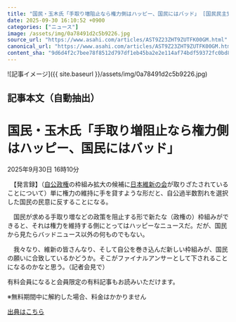 ```yaml
---
title: "国民・玉木氏「手取り増阻止なら権力側はハッピー、国民にはバッド」 [国民民主党]：朝日新聞"
date: 2025-09-30 16:10:52 +0900
categories: ["ニュース"]
image: /assets/img/0a78491d2c5b9226.jpg
source_url: "https://www.asahi.com/articles/AST9Z23ZHT9ZUTFK00GM.html"
canonical_url: "https://www.asahi.com/articles/AST9Z23ZHT9ZUTFK00GM.html"
content_sha: "9d6d4f2c7bee78f8512d797df1eb45ba2e2e114af74bdf59372fc0bd85469883"
---
```


![記事イメージ]({{ site.baseurl }}/assets/img/0a78491d2c5b9226.jpg)

## 記事本文（自動抽出）
<div><main role="main" id="main"><p></p><div class="y_Qv3"><h1>国民・玉木氏「手取り増阻止なら権力側はハッピー、国民にはバッド」</h1><p class="mhPng"><span class="UDj4P"><time datetime="2025-09-30T07:10:52.000Z">2025年9月30日 16時10分</time></span></p></div><p id="gsm_above_SnsUtilityArea"></p><p x-component-name="CommentHeadline" x-component-data='{"commentCount":0,"commentators":[],"mode":"pc"}'></p><div class="nfyQp"><p>　【発言録】（<a href="//www.asahi.com/topics/word/%E8%87%AA%E5%85%AC%E6%94%BF%E6%A8%A9.html" title="自公政権 のトピックスを開く" class="eWgMZ">自公政権</a>の枠組み拡大の候補に<a href="https://www.asahi.com/politics/seito/ishin/" title="日本維新の会 のトピックスを開く" class="eWgMZ">日本維新の会</a>が取りざたされていることについて）単に権力の維持に手を貸すような形だと、自公過半数割れを選択した国民の民意に反することになる。</p><p>　国民が求める手取り増などの政策を阻止する形で新たな（政権の）枠組みができると、それは権力を維持する側にとってはハッピーなニュースだ。だが、国民から見たらバッドニュース以外の何ものでもない。</p><p>　我々なり、維新の皆さんなり、そして自公を巻き込んだ新しい枠組みが、国民の願いに合致しているかどうか。そこがファイナルアンサーとして下されることになるのかなと思う。（記者会見で）</p><p id="_gtm_LastLine"></p></div><p></p><div class="NbZMW"><div class="PxAm1"><p>有料会員になると会員限定の<span>有料記事もお読みいただけます。</span></p></div><p class="eQShK">※無料期間中に解約した場合、料金はかかりません</p></div><p x-component-name="WriterProfile" x-component-data='{"writerProfile":{"writerProfileList":[],"isWriterFollowAvailableMember":false},"isFreeArea":true}'></p><p x-component-name="ArticleCommentList" x-component-data='{"commentCount":0,"commentList":[],"shareUrlBase":"https://www.asahi.com/articles/AST9Z23ZHT9ZUTFK00GM.html","articleId":"AST9Z23ZHT9ZUTFK00GM","commentIdParam":"","equalCommentIdIndex":-1,"isAuthorized":true,"isFreePlan":false,"isPaidMember":false,"isPresent":false,"isHazard":false,"freeUrlBase":"//www.asahi.com","digitalUrlBase":"//digital.asahi.com"}'></p></main></div>

[出典はこちら](https://www.asahi.com/articles/AST9Z23ZHT9ZUTFK00GM.html)
